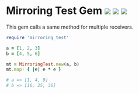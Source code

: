 Mirroring Test Gem [![](https://badge.fury.io/rb/mirroring_test.svg)](https://badge.fury.io/rb/mirroring_test) ![](https://github.com/supercaracal/mirroring-test-gem/workflows/CI/badge.svg) ![](https://github.com/supercaracal/mirroring-test-gem/workflows/CD/badge.svg)
=====================

This gem calls a same method for multiple receivers.

```ruby
require 'mirroring_test'

a = [1, 2, 3]
b = [4, 5, 6]

mt = MirroringTest.new(a, b)
mt.map! { |e| e * e }

# a => [1, 4, 9]
# b => [16, 25, 36]
```
